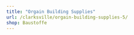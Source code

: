 ```yaml
---
title: "Orgain Building Supplies"
url: /clarksville/orgain-building-supplies-5/
shop: Baustoffe
---
```

